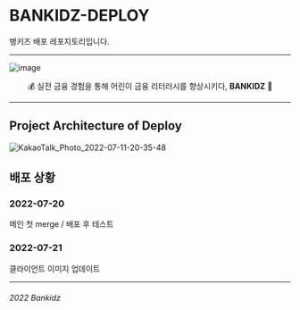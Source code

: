 # BANKIDZ-DEPLOY
뱅키즈 배포 레포지토리입니다.

---
![image](https://user-images.githubusercontent.com/63996052/180037052-29f57dd5-ef81-4062-8326-472c7c2b27be.png)


<div align="center"> 
💰 실전 금융 경험을 통해 어린이 금융 리터러시를 향상시키다, <b>BANKIDZ</b> 🐷
</div>

---

## Project Architecture of Deploy
![KakaoTalk_Photo_2022-07-11-20-35-48](https://user-images.githubusercontent.com/59060780/178255707-814eb2ac-be3a-4350-940c-f060890c2420.jpeg)

## 배포 상황

### 2022-07-20 ### 
메인 첫 merge / 배포 후 테스트

### 2022-07-21 ###
클라이언트 이미지 업데이트

---
###### 2022 Bankidz
